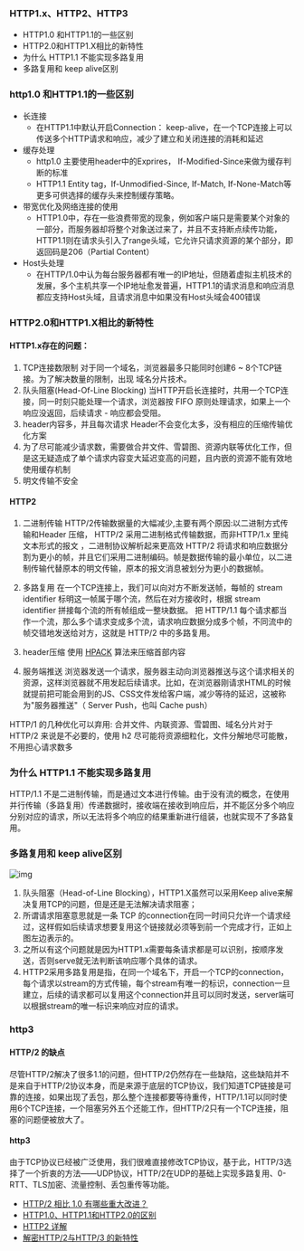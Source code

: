 ### HTTP1.x、HTTP2、HTTP3
   - HTTP1.0 和HTTP1.1的一些区别
   -  HTTP2.0和HTTP1.X相比的新特性
   -  为什么 HTTP1.1 不能实现多路复用
   -  多路复用和 keep alive区别
###  http1.0 和HTTP1.1的一些区别
- 长连接
    - 在HTTP1.1中默认开启Connection： keep-alive，在一个TCP连接上可以传送多个HTTP请求和响应，减少了建立和关闭连接的消耗和延迟
- 缓存处理
    - http1.0 主要使用header中的Exprires， If-Modified-Since来做为缓存判断的标准
    - HTTP1.1 Entity tag，If-Unmodified-Since, If-Match, If-None-Match等更多可供选择的缓存头来控制缓存策略。
- 带宽优化及网络连接的使用
    - HTTP1.0中，存在一些浪费带宽的现象，例如客户端只是需要某个对象的一部分，而服务器却将整个对象送过来了，并且不支持断点续传功能，HTTP1.1则在请求头引入了range头域，它允许只请求资源的某个部分，即返回码是206（Partial Content）
- Host头处理
    - 在HTTP/1.0中认为每台服务器都有唯一的IP地址，但随着虚拟主机技术的发展，多个主机共享一个IP地址愈发普遍，HTTP1.1的请求消息和响应消息都应支持Host头域，且请求消息中如果没有Host头域会400错误

### HTTP2.0和HTTP1.X相比的新特性

#### HTTP1.x存在的问题：
1. TCP连接数限制
对于同一个域名，浏览器最多只能同时创建6 ~ 8个TCP链接。为了解决数量的限制，出现 域名分片技术。
2. 队头阻塞(Head-Of-Line Blocking)
当HTTP开启长连接时，共用一个TCP连接，同一时刻只能处理一个请求，浏览器按 FIFO 原则处理请求，如果上一个响应没返回，后续请求 - 响应都会受阻。
3. header内容多，并且每次请求 Header不会变化太多，没有相应的压缩传输优化方案
4. 为了尽可能减少请求数，需要做合并文件、雪碧图、资源内联等优化工作，但是这无疑造成了单个请求内容变大延迟变高的问题，且内嵌的资源不能有效地使用缓存机制
5. 明文传输不安全

#### HTTP2
1. 二进制传输
HTTP/2传输数据量的大幅减少,主要有两个原因:以二进制方式传输和Header 压缩， HTTP/2 采用二进制格式传输数据，而非HTTP/1.x 里纯文本形式的报文 ，二进制协议解析起来更高效
HTTP/2 将请求和响应数据分割为更小的帧，并且它们采用二进制编码。帧是数据传输的最小单位，以二进制传输代替原本的明文传输，原本的报文消息被划分为更小的数据帧。

2. 多路复用
在一个TCP连接上，我们可以向对方不断发送帧，每帧的 stream identifier 标明这一帧属于哪个流，然后在对方接收时，根据 stream identifier 拼接每个流的所有帧组成一整块数据。 把 HTTP/1.1 每个请求都当作一个流，那么多个请求变成多个流，请求响应数据分成多个帧，不同流中的帧交错地发送给对方，这就是 HTTP/2 中的多路复用。
3. header压缩
使用 [HPACK](https://httpwg.org/specs/rfc7541.html) 算法来压缩首部内容
4. 服务端推送
浏览器发送一个请求，服务器主动向浏览器推送与这个请求相关的资源，这样浏览器就不用发起后续请求。比如，在浏览器刚请求HTML的时候就提前把可能会用到的JS、CSS文件发给客户端，减少等待的延迟，这被称为"服务器推送"（ Server Push，也叫 Cache push）

HTTP/1 的几种优化可以弃用: 
合并文件、内联资源、雪碧图、域名分片对于 HTTP/2 来说是不必要的，使用 h2 尽可能将资源细粒化，文件分解地尽可能散，不用担心请求数多

### 为什么 HTTP1.1 不能实现多路复用
HTTP/1.1 不是二进制传输，而是通过文本进行传输。由于没有流的概念，在使用并行传输（多路复用）传递数据时，接收端在接收到响应后，并不能区分多个响应分别对应的请求，所以无法将多个响应的结果重新进行组装，也就实现不了多路复用。

### 多路复用和 keep alive区别

![img](https://cdn.suisuijiang.com/ImageMessage/5adad39555703565e79040fa_1559269633983.png)

1. 队头阻塞（Head-of-Line Blocking），HTTP1.X虽然可以采用Keep alive来解决复用TCP的问题，但是还是无法解决请求阻塞；
2. 所谓请求阻塞意思就是一条 TCP 的connection在同一时间只允许一个请求经过，这样假如后续请求想要复用这个链接就必须等到前一个完成才行，正如上图左边表示的。
3. 之所以有这个问题就是因为HTTP1.x需要每条请求都是可以识别，按顺序发送，否则serve就无法判断该响应哪个具体的请求。
4. HTTP2采用多路复用是指，在同一个域名下，开启一个TCP的connection，每个请求以stream的方式传输，每个stream有唯一的标识，connection一旦建立，后续的请求都可以复用这个connection并且可以同时发送，server端可以根据stream的唯一标识来响应对应的请求。

### http3

#### HTTP/2 的缺点

尽管HTTP/2解决了很多1.1的问题，但HTTP/2仍然存在一些缺陷，这些缺陷并不是来自于HTTP/2协议本身，而是来源于底层的TCP协议，我们知道TCP链接是可靠的连接，如果出现了丢包，那么整个连接都要等待重传，HTTP/1.1可以同时使用6个TCP连接，一个阻塞另外五个还能工作，但HTTP/2只有一个TCP连接，阻塞的问题便被放大了。

#### http3
由于TCP协议已经被广泛使用，我们很难直接修改TCP协议，基于此，HTTP/3选择了一个折衷的方法——UDP协议，HTTP/2在UDP的基础上实现多路复用、0-RTT、TLS加密、流量控制、丢包重传等功能。

- [HTTP/2 相比 1.0 有哪些重大改进？](https://www.zhihu.com/question/34074946)
- [HTTP1.0、HTTP1.1和HTTP2.0的区别](https://www.jianshu.com/p/be29d679cbff)
- [HTTP2 详解](https://juejin.im/post/5b88a4f56fb9a01a0b31a67e)
- [解密HTTP/2与HTTP/3 的新特性](https://juejin.im/post/5d9abde7e51d4578110dc77f)